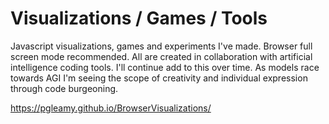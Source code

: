 # Visualizations / Games / Tools
Javascript visualizations, games and experiments I've made. Browser full screen mode recommended. All are created in collaboration with artificial intelligence coding tools. I'll continue add to this over time. As models race towards AGI I'm seeing the scope of creativity and individual expression through code burgeoning.

https://pgleamy.github.io/BrowserVisualizations/
